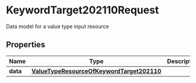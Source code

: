 

# KeywordTarget202110Request

Data model for a value type input resource

## Properties

Name | Type | Description | Notes
------------ | ------------- | ------------- | -------------
**data** | [**ValueTypeResourceOfKeywordTarget202110**](ValueTypeResourceOfKeywordTarget202110.md) |  |  [optional]



